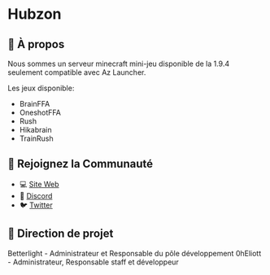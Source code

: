 # **Hubzon**  

## 🚀 À propos  
Nous sommes un serveur minecraft mini-jeu disponible de la 1.9.4 seulement compatible avec Az Launcher.

Les jeux disponible:
- BrainFFA
- OneshotFFA
- Rush
- Hikabrain
- TrainRush

## 💬 Rejoignez la Communauté  
- 💻 [Site Web](https://flanzoria.fr)  
- 💬 [Discord](https://discord.flanzoria.fr)  
- 🐦 [Twitter](https://twitter.com/flanzoria)  

## 📝 Direction de projet
Betterlight - Administrateur et Responsable du pôle développement
0hEliott - Administrateur, Responsable staff et développeur
